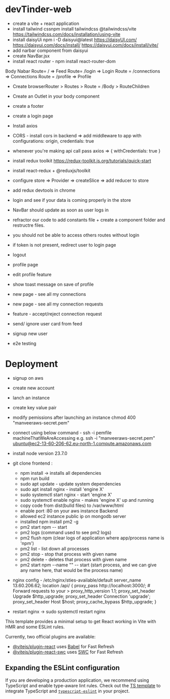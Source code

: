 # devTinder-web

- create a vite + react application 
- install tailwind cssnpm install tailwindcss @tailwindcss/vite https://tailwindcss.com/docs/installation/using-vite
- install daisyUi npm i -D daisyui@latest https://daisyUI.com/ https://daisyui.com/docs/install/ https://daisyui.com/docs/install/vite/
- add narbar component from daisyui
- create NavBar.jsx
- install react router - npm install react-router-dom

Body 
    Nabar
    Route= / => Feed
    Route= /login => Login
    Route = /connections => Connections
    Route = /profile => Profile

- Create browserRouter > Routes > Route = /Body > RouteChildren
- Create an Outlet in your body component
- create a footer
- create a login page
- Install axios
- CORS - install cors in backend => add middleware to app with configurations: origin, credentials: true
- whenever you're making api call pass axios => { withCredentials: true }
- install redux toolkit https://redux-toolkit.js.org/tutorials/quick-start
- install react-redux + @reduxjs/toolkit
- configure store => Provider => createSlice => add reducer to store
- add redux devtools in chrome
- login and see if your data is coming properly in the store
- NavBar should update as soon as user logs in
- refractor our code to add constants file + create a component folder and restructre files.
- you should not be able to access others routes without login
- if token is not present, redirect user to login page
- logout 
- profile page
- edit profile feature
- show toast message on save of profile
- new page - see all my connections
- new page - see all my connection requests
- feature - accept/reject connection request

- send/ ignore user card from feed
- signup new user
- e2e testing

# Deployment
- signup on aws
- create new account
- lanch an instance
- create key value pair
- modify pemissions after launching an instance chmod 400 "manveeraws-secret.pem"
- connect using below command - ssh -i pemfile machineThatWeAreAccessing e.g. ssh -i "manveeraws-secret.pem" ubuntu@ec2-13-60-206-62.eu-north-1.compute.amazonaws.com
- install node version 23.7.0
- git clone
frontend :
    - npm install -> installs all dependencies
    - npm run build
    - sudo apt update - update system dependencies
    - sudo apt install nginx - install 'engine X'
    - sudo systemctl start nginx - start 'engine X'
    - sudo systemctl enable nginx - makes 'engine X' up and running 
    - copy code from dist(bulld files) to /var/www/html
    - enable port :80 on your aws instance
Backend
    - allowed ec2 instance public ip on mongodb server
    - installed npm install pm2 -g
    - pm2 start npm -- start
    - pm2 logs (command used to see pm2 logs)
    - pm2 flush npm (clear logs of application where app/process name is 'npm')
    - pm2 list  - list down all processes
    - pm2 stop <name> - stop that process with given name
    - pm2 delete <name> - deletes that process with given name
    - pm2 start npm --name "<name>" -- start (start process, and we can give any name here, that would be the process name)

- nginx config - /etc/nginx/sties-available/default
        server_name 13.60.206.62;
        location /api/ {
                proxy_pass http://localhost:3000/;  # Forward requests to your >
                proxy_http_version 1.1;
                proxy_set_header Upgrade $http_upgrade;
                proxy_set_header Connection 'upgrade';
                proxy_set_header Host $host;
                proxy_cache_bypass $http_upgrade;
        }
- restart nginx -> sudo systemctl restart nginx


This template provides a minimal setup to get React working in Vite with HMR and some ESLint rules.

Currently, two official plugins are available:

- [@vitejs/plugin-react](https://github.com/vitejs/vite-plugin-react/blob/main/packages/plugin-react/README.md) uses [Babel](https://babeljs.io/) for Fast Refresh
- [@vitejs/plugin-react-swc](https://github.com/vitejs/vite-plugin-react-swc) uses [SWC](https://swc.rs/) for Fast Refresh

## Expanding the ESLint configuration

If you are developing a production application, we recommend using TypeScript and enable type-aware lint rules. Check out the [TS template](https://github.com/vitejs/vite/tree/main/packages/create-vite/template-react-ts) to integrate TypeScript and [`typescript-eslint`](https://typescript-eslint.io) in your project.
